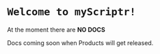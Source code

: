 # ``Welcome to myScriptr!``

At the moment there are **NO DOCS**

Docs coming soon when Products will get released.
